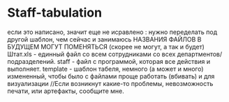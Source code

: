 # Staff-tabulation
если это написано, значит еще не исравлено : нужно переделать под другой шаблон, чем сейчас и занимаюсь
НАЗВАНИЯ ФАЙЛОВ В БУДУЩЕМ МОГУТ ПОМЕНЯТЬСЯ (скорее не могут, а так и будет)
Штат.xls - единный файл со всем сотрудниками со всех департментов/подразделений. 
staff - файл с программой, которая все действия и выполняет.
template - шаблон табеля, немного (а может и много) измененный, чтобы было с файлами проще работать (вбивать) и для визуализации
//Если возникнут какие-то проблемы, невозможность печати, или артефакты, сообщите мне.
